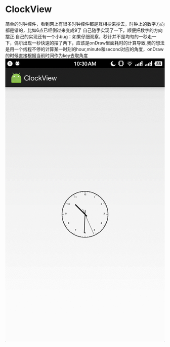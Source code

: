 # ClockView <br>
简单的时钟控件，看到网上有很多时钟控件都是互相抄来抄去，时钟上的数字方向都是错的，比如6点已经倒过来变成9了
自己随手实现了一下，顺便把数字的方向摆正.自己的实现还有一个小bug：如果仔细观察，秒针并不是均匀的一秒走一下，偶尔出现一秒快速的摆了两下，应该是onDraw里面耗时的计算导致,我的想法是用一个线程不停的计算某一时刻的hour,minute和second对应的角度，onDraw的时候直接根据当前时间作为key去取角度<br>
![](https://github.com/HirayClay/ClockView/raw/master/app/static/ss.gif "still poor picture quality")<br>
